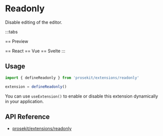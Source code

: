 # Readonly

Disable editing of the editor.

<script setup>	 
import { ExamplePlaygroundLazy } from '../../components/example-playground-lazy'	
import App from '../../components/vue-readonly/editor.vue'	
</script>

:::tabs

== Preview

<ClientOnly><App/></ClientOnly>
== React
<ExamplePlaygroundLazy example="react-readonly" />
== Vue
<ExamplePlaygroundLazy example="vue-readonly" />
== Svelte
<ExamplePlaygroundLazy example="svelte-readonly" />
:::

## Usage

```ts
import { defineReadonly } from 'prosekit/extensions/readonly'

extension = defineReadonly()
```

You can use `useExtension()` to enable or disable this extension dynamically in your application.

## API Reference

- [prosekit/extensions/readonly](/references/extensions/readonly)
